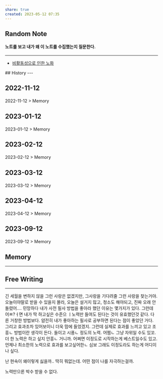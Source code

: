 ```yaml
---
share: true
created: 2023-05-12 07:35
---
```


## Random Note
#### 노트를 보고 내가 왜 이 노트를 수집했는지 질문한다.
---
<p><span><ul>
<li><a data-tooltip-position="top" aria-label="Infinity Drawer/비활동성으로 인한 노화.md" data-href="Infinity Drawer/비활동성으로 인한 노화.md" href="Infinity Drawer/비활동성으로 인한 노화.md" class="internal-link" target="_blank" rel="noopener">비활동성으로 인한 노화</a></li>
</ul></span></p>
## History
---
<h2><span><p>2022-11-12</p></span></h2><p><span><p><span alt="2022-11-12 > Memory" src="2022-11-12#Memory" class="internal-embed">2022-11-12 &gt; Memory</span></p></span></p><h2><span><p>2023-01-12</p></span></h2><p><span><p><span alt="2023-01-12 > Memory" src="2023-01-12#Memory" class="internal-embed">2023-01-12 &gt; Memory</span></p></span></p><h2><span><p>2023-02-12</p></span></h2><p><span><p><span alt="2023-02-12 > Memory" src="2023-02-12#Memory" class="internal-embed">2023-02-12 &gt; Memory</span></p></span></p><h2><span><p>2023-03-12</p></span></h2><p><span><p><span alt="2023-03-12 > Memory" src="2023-03-12#Memory" class="internal-embed">2023-03-12 &gt; Memory</span></p></span></p><h2><span><p>2023-04-12</p></span></h2><p><span><p><span alt="2023-04-12 > Memory" src="2023-04-12#Memory" class="internal-embed">2023-04-12 &gt; Memory</span></p></span></p><h2><span><p>2023-09-12</p></span></h2><p><span><p><span alt="2023-09-12 > Memory" src="2023-09-12#Memory" class="internal-embed">2023-09-12 &gt; Memory</span></p></span></p>


## Memory
---




## Free Writing
---
긴 세월을 변하지 않을 그런 사랑은 없겠지만,
그사랑을 기다려줄 그런 사랑을 찾는거야.
오늘이야말로 받을 수 있을지 몰라,
오늘은 설거지 많고, 청소도 해야되고, 진짜 오래 안돌렸어.... 민망하다
내가 사전 필사 방법을 좋아라 했던 이유는 몇가지가 있다.
그런데 어ㅉ?ㅓ면 내가 딱 하고싶은 수준으 ㅣ노력만 들여도 된다는 것이 유효했던것 같다.
다른 거창한 방법보다. 얌전히 내가 좋아하는 필사로 공부하면 된다는 점이 좋았던 거다.
그리고 효과조차 있어보이니 더욱 맘에 들었겠지.
그런데 실제로 효과를 느끼고 있고 조흥ㄴ 방법이란 생각이 든다.
들이고 시픙ㄴ 정도의 노력. 
어쩜ㄴ 그냥 자위일 수도 있꼬. 더 한 노력은 하고 싶지 안흥ㄴ 거니까.
어쩌면 이정도로 시작하는게 베스트일수도 있고.
언제나 최소한의 노력으로 효과를 보고싶어한ㄴ 심보
그래도 이정도라도 하는게 어디이나 싶다.

난 현숙이 왜이렇게 싫을까.. 딱히 뭐없는데.
어떤 점이 나를 자극하는걸까.

노력만으론 박수 받을 수 없다.
